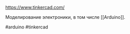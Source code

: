 https://www.tinkercad.com/

Моделирование электроники, в том числе [[Arduino]].

#arduino #tinkercad